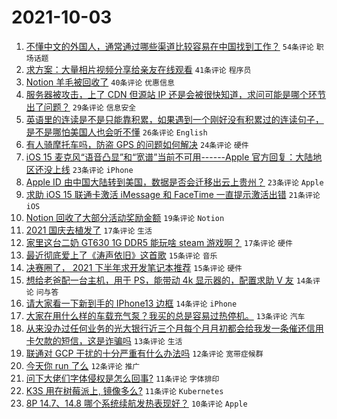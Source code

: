 # 2021-10-03

1. [不懂中文的外国人，通常通过哪些渠道比较容易在中国找到工作？](https://www.v2ex.com/t/805716) `54条评论` `职场话题`
1. [求方案：大量相片视频分享给亲友在线观看](https://www.v2ex.com/t/805779) `41条评论` `程序员`
1. [Notion 羊毛被回收了](https://www.v2ex.com/t/805770) `40条评论` `优惠信息`
1. [服务器被攻击，上了 CDN 但源站 IP 还是会被很快知道，求问可能是哪个环节出了问题？](https://www.v2ex.com/t/805757) `29条评论` `信息安全`
1. [英语里的连读是不是只能靠积累，如果遇到一个刚好没有积累过的连读句子，是不是哪怕美国人也会听不懂](https://www.v2ex.com/t/805780) `26条评论` `English`
1. [有人骑摩托车吗，防盗 GPS 的问题如何解决](https://www.v2ex.com/t/805715) `24条评论` `硬件`
1. [iOS 15 麦克风“语音凸显”和“宽谱”当前不可用------Apple 官方回复：大陆地区还没上线](https://www.v2ex.com/t/805723) `23条评论` `iPhone`
1. [Apple ID 由中国大陆转到美国，数据是否会迁移出云上贵州？](https://www.v2ex.com/t/805727) `23条评论` `Apple`
1. [求助 iOS 15 联通卡激活 iMessage 和 FaceTime 一直提示激活出错](https://www.v2ex.com/t/805765) `21条评论` `iOS`
1. [Notion 回收了大部分活动奖励金额](https://www.v2ex.com/t/805769) `19条评论` `Notion`
1. [2021 国庆去植发了](https://www.v2ex.com/t/805767) `17条评论` `生活`
1. [家里这台二奶 GT630 1G DDR5 能玩啥 steam 游戏啊？](https://www.v2ex.com/t/805713) `17条评论` `硬件`
1. [最近彻底爱上了《涛声依旧》这首歌](https://www.v2ex.com/t/805789) `15条评论` `音乐`
1. [决赛圈了， 2021 下半年求开发笔记本推荐](https://www.v2ex.com/t/805751) `15条评论` `硬件`
1. [想给老爸配一台主机，用于 PS，能带动 4k 显示器的，配置求助 V 友](https://www.v2ex.com/t/805796) `14条评论` `问与答`
1. [请大家看一下新到手的 IPhone13 边框](https://www.v2ex.com/t/805781) `14条评论` `iPhone`
1. [大家在用什么样的车载充气泵？我买的总是容易过热停机。](https://www.v2ex.com/t/805797) `13条评论` `汽车`
1. [从来没办过任何业务的光大银行近三个月每个月月初都会给我发一条催还信用卡欠款的短信，这是诈骗吗](https://www.v2ex.com/t/805728) `13条评论` `生活`
1. [联通对 GCP 干扰的十分严重有什么办法吗](https://www.v2ex.com/t/805775) `12条评论` `宽带症候群`
1. [今天你 run 了么](https://www.v2ex.com/t/805753) `12条评论` `推广`
1. [问下大佬们字体侵权是怎么回事?](https://www.v2ex.com/t/805794) `11条评论` `字体排印`
1. [K3S 用在树莓派上, 镜像多么?](https://www.v2ex.com/t/805721) `11条评论` `Kubernetes`
1. [8P 14.7、14.8 哪个系统续航发热表现好？](https://www.v2ex.com/t/805731) `10条评论` `Apple`

